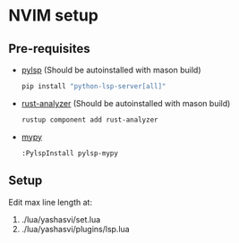 # NVIM setup

## Pre-requisites 

- [pylsp](https://github.com/python-lsp/python-lsp-server)
  (Should be autoinstalled with mason build)

  ```bash
  pip install "python-lsp-server[all]"
  ```

- [rust-analyzer](https://github.com/rust-lang/rust-analyzer)
  (Should be autoinstalled with mason build)

  ```bash
  rustup component add rust-analyzer
  ```

- [mypy](https://github.com/python-lsp/pylsp-mypy)
  ```vim
  :PylspInstall pylsp-mypy
  ```

## Setup

Edit max line length at:
1. ./lua/yashasvi/set.lua
2. ./lua/yashasvi/plugins/lsp.lua
